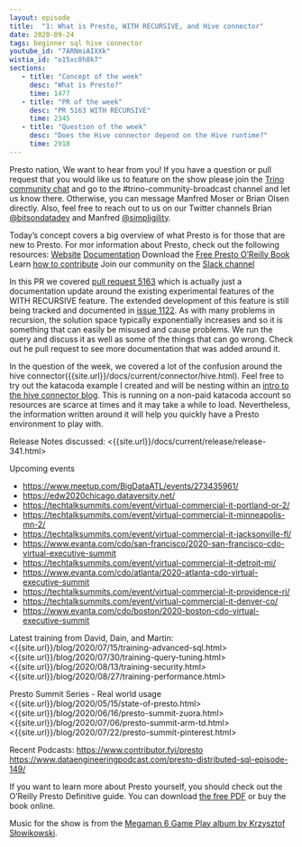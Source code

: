 ```yaml
---
layout: episode
title:  "1: What is Presto, WITH RECURSIVE, and Hive connector"
date: 2020-09-24
tags: beginner sql hive connector
youtube_id: "7ARNmiAIXXk"
wistia_id: "o15xc8h8k7"
sections: 
   - title: "Concept of the week"
     desc: "What is Presto?"
     time: 1477
   - title: "PR of the week"
     desc: "PR 5163 WITH RECURSIVE"
     time: 2345
   - title: "Question of the week"
     desc: "Does the Hive connector depend on the Hive runtime?"
     time: 2918
---
```


Presto nation, We want to hear from you! If you have a question or pull request 
that you would like us to feature on the show please join the 
[Trino community chat](slack.html) and go to the 
\#trino-community-broadcast channel and let us know there. Otherwise, you can 
message Manfred Moser or Brian Olsen directly. Also, feel free to reach out
to us on our Twitter channels Brian 
[@bitsondatadev](https://twitter.com/bitsondatadev) and Manfred 
[@simpligility](https://twitter.com/simpligility).

Today’s concept covers a big overview of what Presto is for those that are new
to Presto. For mor information about Presto, check out the following resources:
[Website](/)
[Documentation]({{site.url}}/docs/current/)
Download the [Free Presto O’Reilly Book](https://www.starburstdata.com/oreilly-presto-guide-download/)
Learn [how to contribute](/development/)
Join our community on the [Slack channel](/slack.html)

In this PR we covered [pull request 5163]({{site.github_repo_url}}/pull/5163)
which is actually just a documentation update around the existing
experimental features of the WITH RECURSIVE feature. The extended development of
this feature is still being tracked and documented in 
[issue 1122]({{site.github_repo_url}}/issues/1122). As with many 
problems in recursion, the solution space typically exponentially increases and
so it is something that can easily be misused and cause problems. We run the 
query and discuss it as well as some of the things that can go wrong. Check out
 he pull request to see more documentation that was added around it.

In the question of the week, we covered a lot of the confusion around the hive
connector({{site.url}}/docs/current/connector/hive.html). Feel free to 
try out the katacoda example I created and will be nesting within an 
[intro to the hive connector blog](blog/2020/10/20/intro-to-hive-connector.html).
This is running on a non-paid katacoda account so resources are scarce at times
and it may take a while to load. Nevertheless, the information written around it
will help you quickly have a Presto environment to play with.

Release Notes discussed:
<{{site.url}}/docs/current/release/release-341.html>

Upcoming events
 - <https://www.meetup.com/BigDataATL/events/273435961/>
 - <https://edw2020chicago.dataversity.net/>
 - <https://techtalksummits.com/event/virtual-commercial-it-portland-or-2/>
 - <https://techtalksummits.com/event/virtual-commercial-it-minneapolis-mn-2/>
 - <https://techtalksummits.com/event/virtual-commercial-it-jacksonville-fl/>
 - <https://www.evanta.com/cdo/san-francisco/2020-san-francisco-cdo-virtual-executive-summit>
 - <https://techtalksummits.com/event/virtual-commercial-it-detroit-mi/>
 - <https://www.evanta.com/cdo/atlanta/2020-atlanta-cdo-virtual-executive-summit>
 - <https://techtalksummits.com/event/virtual-commercial-it-providence-ri/>
 - <https://techtalksummits.com/event/virtual-commercial-it-denver-co/>
 - <https://www.evanta.com/cdo/boston/2020-boston-cdo-virtual-executive-summit>

Latest training from David, Dain, and Martin:
<{{site.url}}/blog/2020/07/15/training-advanced-sql.html>
<{{site.url}}/blog/2020/07/30/training-query-tuning.html>
<{{site.url}}/blog/2020/08/13/training-security.html>
<{{site.url}}/blog/2020/08/27/training-performance.html>

Presto Summit Series - Real world usage
<{{site.url}}/blog/2020/05/15/state-of-presto.html>
<{{site.url}}/blog/2020/06/16/presto-summit-zuora.html>
<{{site.url}}/blog/2020/07/06/presto-summit-arm-td.html>
<{{site.url}}/blog/2020/07/22/presto-summit-pinterest.html>

Recent Podcasts:
<https://www.contributor.fyi/presto>
<https://www.dataengineeringpodcast.com/presto-distributed-sql-episode-149/>


If you want to learn more about Presto yourself, you should check out the 
O’Reilly Presto Definitive guide. You can download 
[the free PDF](https://www.starburstdata.com/oreilly-presto-guide-download/) or 
buy the book online.

Music for the show is from the [Megaman 6 Game Play album by Krzysztof 
Słowikowski](https://krzysztofslowikowski.bandcamp.com/album/mega-man-6-gp).

